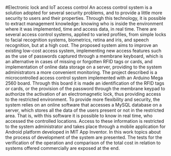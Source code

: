 #Electronic lock and IoT access control
An access control system is a solution adopted for several security problems,
and to provide a little more security to users and their properties. Through this
technology, it is possible to extract management knowledge: knowing who is inside
the environment where it was implemented, time and access data, in real time. There
are several access control systems, applied to varied profiles, from simple locks to
facial recognition systems, biometrics, retina and iris, and speech recognition, but at
a high cost. The proposed system aims to improve an existing low-cost access
system, implementing new access features such as the use of passwords captured
through a membrane keyboard, which is an alternative in cases of missing or
forgotten RFID tags or cards, and implementation of online data storage on a server,
providing to the system administrators a more convenient monitoring. The project
described is a microcontrolled access control system implemented with an Arduino
Mega 2560 board. Through this board it is made an identification of the RFID tags or
cards, or the provision of the password through the membrane keypad to authorize
the activation of an electromagnetic lock, thus providing access to the restricted
environment. To provide more flexibility and security, the system relies on an online
software that accesses a MySQL database on a server, which stores all the data of
the users present or not in the restricted area. That is, with this software it is possible
to know in real time, who accessed the controlled locations. Access to these
information is restricted to the system administrator and takes place through a mobile
application for Android platform developed in MIT App Inventor. In this work topics
about the process of development of the system are presented. The tests for the
verification of the operation and comparison of the total cost in relation to systems
offered commercially are exposed at the end.
